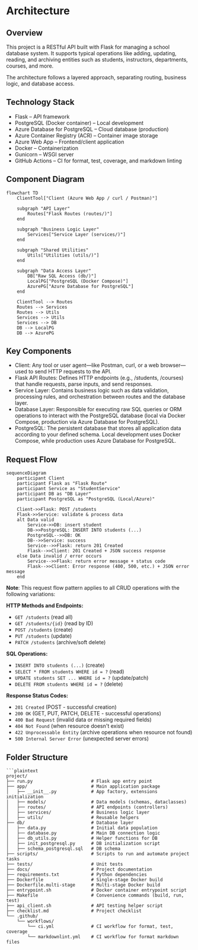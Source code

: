 # Architecture

## Overview

This project is a RESTful API built with Flask for managing a school database system. It supports typical operations like adding, updating, reading, and archiving entities such as students, instructors, departments, courses, and more.

The architecture follows a layered approach, separating routing, business logic, and database access.

## Technology Stack

- Flask – API framework
- PostgreSQL (Docker container) – Local development
- Azure Database for PostgreSQL – Cloud database (production)
- Azure Container Registry (ACR) – Container image storage
- Azure Web App – Frontend/client application
- Docker – Containerization
- Gunicorn – WSGI server
- GitHub Actions – CI for format, test, coverage, and markdown linting

## Component Diagram

```mermaid
flowchart TD
    ClientTool["Client (Azure Web App / curl / Postman)"]

    subgraph "API Layer"
        Routes["Flask Routes (routes/)"]
    end

    subgraph "Business Logic Layer"
        Services["Service Layer (services/)"]
    end

    subgraph "Shared Utilities"
        Utils["Utilities (utils/)"]
    end

    subgraph "Data Access Layer"
        DB["Raw SQL Access (db/)"]
        LocalPG["PostgreSQL (Docker Compose)"]
        AzurePG["Azure Database for PostgreSQL"]
    end

    ClientTool --> Routes
    Routes --> Services
    Routes --> Utils
    Services --> Utils
    Services --> DB
    DB --> LocalPG
    DB --> AzurePG
```

## Key Components

- Client: Any tool or user agent—like Postman, curl, or a web browser—used to send HTTP requests to the API.
- Flask API Routes: Defines HTTP endpoints (e.g., /students, /courses) that handle requests, parse inputs, and send responses.
- Service Layer: Contains business logic such as data validation, processing rules, and orchestration between routes and the database layer.
- Database Layer: Responsible for executing raw SQL queries or ORM operations to interact with the PostgreSQL database (local via Docker Compose, production via Azure Database for PostgreSQL).
- PostgreSQL: The persistent database that stores all application data according to your defined schema. Local development uses Docker Compose, while production uses Azure Database for PostgreSQL.

## Request Flow

```mermaid
sequenceDiagram
    participant Client
    participant Flask as "Flask Route"
    participant Service as "StudentService"
    participant DB as "DB Layer"
    participant PostgreSQL as "PostgreSQL (Local/Azure)"

    Client->>Flask: POST /students
    Flask->>Service: validate & process data
    alt Data valid
        Service->>DB: insert student
        DB->>PostgreSQL: INSERT INTO students (...)
        PostgreSQL-->>DB: OK
        DB-->>Service: success
        Service-->>Flask: return 201 Created
        Flask-->>Client: 201 Created + JSON success response
    else Data invalid / error occurs
        Service-->>Flask: return error message + status code
        Flask-->>Client: Error response (400, 500, etc.) + JSON error message
    end
```

**Note**: This request flow pattern applies to all CRUD operations with the following variations:

**HTTP Methods and Endpoints:**

- `GET /students` (read all)
- `GET /students/{id}` (read by ID)
- `POST /students` (create)
- `PUT /students` (update)
- `PATCH /students` (archive/soft delete)

**SQL Operations:**

- `INSERT INTO students (...)` (create)
- `SELECT * FROM students WHERE id = ?` (read)
- `UPDATE students SET ... WHERE id = ?` (update/patch)
- `DELETE FROM students WHERE id = ?` (delete)

**Response Status Codes:**

- `201 Created` (POST - successful creation)
- `200 OK` (GET, PUT, PATCH, DELETE - successful operations)
- `400 Bad Request` (invalid data or missing required fields)
- `404 Not Found` (when resource doesn't exist)
- `422 Unprocessable Entity` (archive operations when resource not found)
- `500 Internal Server Error` (unexpected server errors)

## Folder Structure

```plaintext
```plaintext
project/
├── run.py                      # Flask app entry point
├── app/                        # Main application package
│   ├── __init__.py             # App factory, extensions initialization
│   ├── models/                 # Data models (schemas, dataclasses)
│   ├── routes/                 # API endpoints (controllers)
│   ├── services/               # Business logic layer
│   ├── utils/                  # Reusable helpers
├── db/                         # Database layer
│   ├── data.py                 # Initial data population
│   ├── database.py             # Main DB connection logic
│   ├── db_utils.py             # Helper functions for DB
│   ├── init_postgresql.py      # DB initialization script
│   ├── schema_postgresql.sql   # DB schema
├── scripts/                    # Scripts to run and automate project tasks
├── tests/                      # Unit tests
├── docs/                       # Project documentation
├── requirements.txt            # Python dependencies
├── Dockerfile                  # Single-stage Docker build
├── Dockerfile.multi-stage      # Multi-stage Docker build
├── entrypoint.sh               # Docker container entrypoint script
├── Makefile                    # Convenience commands (build, run, test)
├── api_client.sh               # API testing helper script
├── checklist.md                # Project checklist
└── .github/
    └── workflows/
        └── ci.yml              # CI workflow for format, test, coverage
        └── markdownlint.yml    # CI workflow for format markdown files
```

